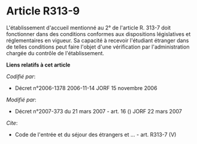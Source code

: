 # Article R313-9

L'établissement d'accueil mentionné au 2° de l'article R. 313-7 doit fonctionner dans des conditions conformes aux
dispositions législatives et réglementaires en vigueur. Sa capacité à recevoir l'étudiant étranger dans de telles conditions
peut faire l'objet d'une vérification par l'administration chargée du contrôle de l'établissement.

**Liens relatifs à cet article**

_Codifié par_:

  - Décret n°2006-1378 2006-11-14 JORF 15 novembre 2006

_Modifié par_:

  - Décret n°2007-373 du 21 mars 2007 - art. 16 () JORF 22 mars 2007

_Cite_:

  - Code de l'entrée et du séjour des étrangers et ... - art. R313-7 (V)
